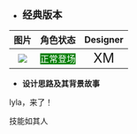 * **<font size="4">经典版本</font>**

|         图片         | 角色状态                                                                 |         Designer         |
|:------------------:|----------------------------------------------------------------------|:------------------------:|
| ![](pic/18/18.png) | <font style="background: green" color = white size = "3">正常登场</font> | <font size="5">XM</font> |

* **设计思路及其背景故事**

lyla，来了！

技能如其人